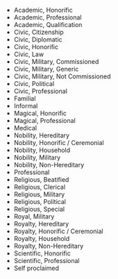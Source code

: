 - Academic, Honorific
- Academic, Professional
- Academic, Qualification
- Civic, Citizenship
- Civic, Diplomatic
- Civic, Honorific
- Civic, Law
- Civic, Military, Commissioned
- Civic, Military, Generic
- Civic, Military, Not Commissioned
- Civic, Political
- Civic, Professional
- Familial
- Informal
- Magical, Honorific
- Magical, Professional
- Medical
- Nobility, Hereditary
- Nobility, Honorific / Ceremonial
- Nobility, Household
- Nobility, Military
- Nobility, Non-Hereditary
- Professional
- Religious, Beatified
- Religious, Clerical
- Religious, Military
- Religious, Political
- Religious, Special
- Royal, Military
- Royalty, Hereditary
- Royalty, Honorific / Ceremonial
- Royalty, Household
- Royalty, Non-Hereditary
- Scientific, Honorific
- Scientific, Professional
- Self proclaimed